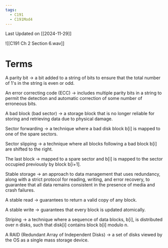 ```yaml
---
tags:
  - C191
  - C191Mod4
---
```

Last Updated on [[2024-11-29]]

![[C191 Ch 2 Section 6.wav]]

# Terms

A parity bit → a bit added to a string of bits to ensure that the total number of 1's in the string is even or odd.

An error correcting code (ECC) → includes multiple parity bits in a string to permit the detection and automatic correction of some number of erroneous bits.

A bad block (bad sector) → a storage block that is no longer reliable for storing and retrieving data due to physical damage.

Sector forwarding → a technique where a bad disk block b[i] is mapped to one of the spare sectors.

Sector slipping → a technique where all blocks following a bad block b[i] are shifted to the right.

The last block → mapped to a spare sector and b[i] is mapped to the sector occupied previously by block b[i+1].

Stable storage → an approach to data management that uses redundancy, along with a strict protocol for reading, writing, and error recovery, to guarantee that all data remains consistent in the presence of media and crash failures.

A stable read → guarantees to return a valid copy of any block.

A stable write → guarantees that every block is updated atomically.

Striping → a technique where a sequence of data blocks, b[i], is distributed over n disks, such that disk[i] contains block b[i] modulo n.

A RAID (Redundant Array of Independent Disks) → a set of disks viewed by the OS as a single mass storage device.